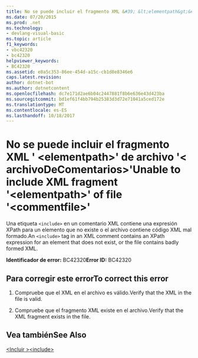 ```yaml
---
title: No se puede incluir el fragmento XML &#39; &lt;elementpath&gt;&#39; de archivo &#39;&lt; archivoDeComentarios&gt;&#39;
ms.date: 07/20/2015
ms.prod: .net
ms.technology:
- devlang-visual-basic
ms.topic: article
f1_keywords:
- vbc42320
- bc42320
helpviewer_keywords:
- BC42320
ms.assetid: e8a5c353-86ee-454d-a15c-cb1d8e8346e6
caps.latest.revision: 
author: dotnet-bot
ms.author: dotnetcontent
ms.openlocfilehash: dc7e171d2ae6b04c2447881f8b6e636e43d423ba
ms.sourcegitcommit: bd1ef61f4bb794b25383d3d72e71041a5ced172e
ms.translationtype: MT
ms.contentlocale: es-ES
ms.lasthandoff: 10/18/2017
---
```

# <a name="unable-to-include-xml-fragment-39ltelementpathgt39-of-file-39ltcommentfilegt39"></a><span data-ttu-id="b052b-102">No se puede incluir el fragmento XML &#39; &lt;elementpath&gt;&#39; de archivo &#39;&lt; archivoDeComentarios&gt;&#39;</span><span class="sxs-lookup"><span data-stu-id="b052b-102">Unable to include XML fragment &#39;&lt;elementpath&gt;&#39; of file &#39;&lt;commentfile&gt;&#39;</span></span>
<span data-ttu-id="b052b-103">Una etiqueta `<include>` en un comentario XML contiene una expresión XPath para un elemento que no existe o el archivo contiene código XML mal formado.</span><span class="sxs-lookup"><span data-stu-id="b052b-103">An `<include>` tag in an XML comment contains an XPath expression for an element that does not exist, or the file contains badly formed XML.</span></span>  
  
 <span data-ttu-id="b052b-104">**Identificador de error:** BC42320</span><span class="sxs-lookup"><span data-stu-id="b052b-104">**Error ID:** BC42320</span></span>  
  
## <a name="to-correct-this-error"></a><span data-ttu-id="b052b-105">Para corregir este error</span><span class="sxs-lookup"><span data-stu-id="b052b-105">To correct this error</span></span>  
  
1.  <span data-ttu-id="b052b-106">Compruebe que el XML en el archivo es válido.</span><span class="sxs-lookup"><span data-stu-id="b052b-106">Verify that the XML in the file is valid.</span></span>  
  
2.  <span data-ttu-id="b052b-107">Compruebe que el fragmento XML existe en el archivo.</span><span class="sxs-lookup"><span data-stu-id="b052b-107">Verify that the XML fragment exists in the file.</span></span>  
  
## <a name="see-also"></a><span data-ttu-id="b052b-108">Vea también</span><span class="sxs-lookup"><span data-stu-id="b052b-108">See Also</span></span>  
 [<span data-ttu-id="b052b-109">\<Incluir ></span><span class="sxs-lookup"><span data-stu-id="b052b-109">\<include></span></span>](../../visual-basic/language-reference/xmldoc/include.md)
